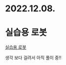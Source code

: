 # 2022.12.08.

# 실습용 로봇

[실습용 로봇](https://school.programmers.co.kr/learn/courses/15009/lessons/121687)

생각 보다 걸려서 아직 풀이 중!!